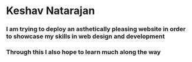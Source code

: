 # Keshav Natarajan
### I am trying to deploy an asthetically pleasing website in order to showcase my skills in web design and development
### Through this I also hope to learn much along the way
